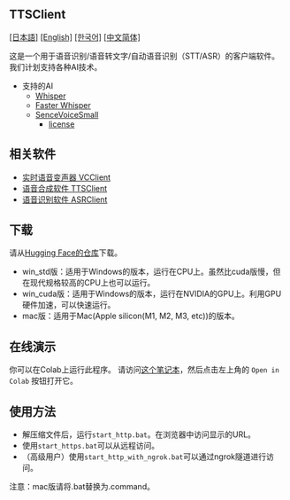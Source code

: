 TTSClient
---
  [[日本語]](./README.md) [[English]](./README_en.md) [[한국어]](./README_ko.md) [[中文简体]](./README_cn.md)

这是一个用于语音识别/语音转文字/自动语音识别（STT/ASR）的客户端软件。
我们计划支持各种AI技术。

- 支持的AI
  - [Whisper](https://github.com/openai/whisper)
  - [Faster Whisper](https://github.com/SYSTRAN/faster-whisper)
  - [SenceVoiceSmall](https://github.com/FunAudioLLM/SenseVoice)
    - [license](https://github.com/FunAudioLLM/SenseVoice/blob/main/LICENSE)



## 相关软件
- [实时语音变声器 VCClient](https://github.com/w-okada/voice-changer)
- [语音合成软件 TTSClient](https://github.com/w-okada/ttsclient)
- [语音识别软件 ASRClient](https://github.com/w-okada/asrclient)

## 下载
请从[Hugging Face的仓库](https://huggingface.co/wok000/asrclient000/tree/main)下载。

- win_std版：适用于Windows的版本，运行在CPU上。虽然比cuda版慢，但在现代规格较高的CPU上也可以运行。
- win_cuda版：适用于Windows的版本，运行在NVIDIA的GPU上。利用GPU硬件加速，可以快速运行。
- mac版：适用于Mac(Apple silicon(M1, M2, M3, etc))的版本。

## 在线演示

你可以在Colab上运行此程序。
请访问[这个笔记本](https://github.com/w-okada/asrclient/blob/master/w_okada's_ASR_Client.ipynb)，然后点击左上角的 `Open in Colab` 按钮打开它。


## 使用方法
- 解压缩文件后，运行`start_http.bat`。在浏览器中访问显示的URL。
- 使用`start_https.bat`可以从远程访问。
- （高级用户）使用`start_http_with_ngrok.bat`可以通过ngrok隧道进行访问。

注意：mac版请将.bat替换为.command。
